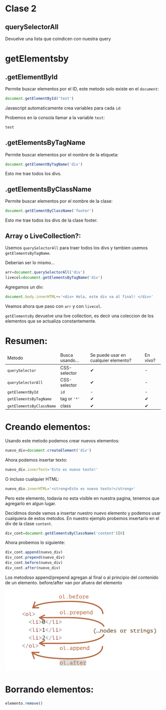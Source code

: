 # Clase 2

## querySelectorAll

Devuelve una lista que coindicen con nuestra query

# getElementsby

## .getElementById

Permite buscar elementos por el ID, este metodo solo existe en el `document`:

```js
document.getElementById('test')
```

Javascript automaticamente crea variables para cada `id`:

Probemos en la consola llamar a la variable `test`:

```js
test
```


## .getElementsByTagName

Permite buscar elementos por el nombre de la etiqueta:

```js
document.getElementByTagName('div')
```

Esto me trae todos los divs.

## .getElementsByClassName

Permite buscar elementos por el nombre de la clase:

```js
document.getElementByClassName('footer')
```

Esto me trae todos los divs de la clase footer.

## Array o LiveCollection?:

Usemos `querySelectorAll` para traer todos los divs y tambien usemos `getElementsByTagName`. 

Deberian ser lo mismo...

```js
arr=document.querySelectorAll('div')
livecol=document.getElementsByTagName('div')
```

Agregamos un div:

```js
document.body.innerHTML+='<div> Hola, este div va al final! </div>'
```

Veamos ahora que paso con `arr` y con `livecol`.

`getElementsBy` devuelve una live collection, es decir una coleccion de los elementos que se actualiza constantemente.

# Resumen:

<table>
<thead>
<tr>
<td>Metodo</td>
<td>Busca usando...</td>
<td>Se puede usar en cualquier elemento?</td>
<td>En vivo?</td>
</tr>
</thead>
<tbody>
<tr>
<td><code>querySelector</code></td>
<td>CSS-selector</td>
<td>✔</td>
<td>-</td>
</tr>
<tr>
<td><code>querySelectorAll</code></td>
<td>CSS-selector</td>
<td>✔</td>
<td>-</td>
</tr>
<tr>
<td><code>getElementById</code></td>
<td><code>id</code></td>
<td>-</td>
<td>-</td>
</tr>
<tr>
<td><code>getElementsByTagName</code></td>
<td>tag or <code>'*'</code></td>
<td>✔</td>
<td>✔</td>
</tr>
<tr>
<td><code>getElementsByClassName</code></td>
<td>class</td>
<td>✔</td>
<td>✔</td>
</tr>
</tbody>
</table>

# Creando elementos:

Usando este metodo podemos crear nuevos elementos:

```js
nuevo_div=document.createElement('div')
```

Ahora podemos insertar texto:

```js
nuevo_div.innerText='Esto es nuevo texto!'
```

O incluso cualquier HTML:


```js
nuevo_div.innerHTML='<strong>Esto es nuevo texto!</strong>'
```

Pero este elemento, todavia no esta visible en nuestra pagina, tenemos que agregarlo en algun lugar.

Decidimos donde vamos a insertar nuestro nuevo elemento y podemos usar cualquiera de estos metodos. En nuestro ejemplo probemos insertarlo en el div de la clase `content`.


```js
div_cont=document.getElementsByClassName('content')[0]
```
Ahora probemos lo siguiente:

```js
div_cont.append(nuevo_div)
div_cont.prepend(nuevo_div)
div_cont.before(nuevo_div)
div_cont.after(nuevo_div)
```
Los metodoso append/prepend agregan al final o al principio del contenido de un elemento. before/after van por afuera del elemento

![](0.png)

# Borrando elementos:

```js
elemento.remove()
```

